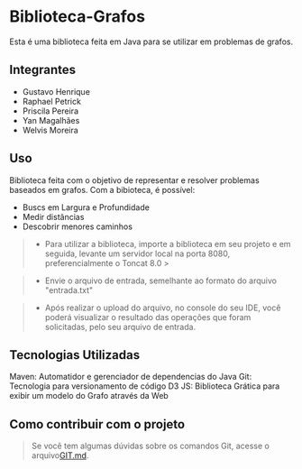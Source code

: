 # Biblioteca-Grafos

Esta é uma biblioteca feita em Java para se utilizar em problemas de grafos.

## Integrantes
- Gustavo Henrique
- Raphael Petrick
- Priscila Pereira
- Yan Magalhães
- Welvis Moreira

## Uso

Biblioteca feita com o objetivo de representar e resolver problemas baseados em grafos. Com a bibioteca, é possível: 
- Buscs em Largura e Profundidade
- Medir distâncias
- Descobrir menores caminhos

> - Para utilizar a biblioteca, importe a biblioteca em seu projeto e em seguida, levante um servidor local na porta 8080, preferencialmente o Toncat 8.0 >

> - Envie o arquivo de entrada, semelhante ao formato do arquivo "entrada.txt"

> - Após realizar o upload do arquivo, no console do seu IDE, você poderá visualizar o resultado das operações que foram solicitadas, pelo seu arquivo de entrada.

## Tecnologias Utilizadas

Maven: Automatidor e gerenciador de dependencias do Java
Git: Tecnologia para versionamento de código
D3 JS: Biblioteca Grática para exibir um modelo do Grafo através da Web

## Como contribuir com o projeto

> Se você tem algumas dúvidas sobre os comandos Git, acesse o arquivo[GIT.md](GIT.md).
